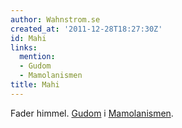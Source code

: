 ```yaml
---
author: Wahnstrom.se
created_at: '2011-12-28T18:27:30Z'
id: Mahi
links:
  mention:
  - Gudom
  - Mamolanismen
title: Mahi
---
```


Fader himmel. [Gudom] i [Mamolanismen].

  [Gudom]: Gudom
  [Mamolanismen]: Mamolanismen